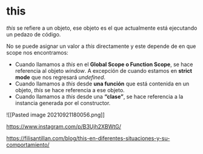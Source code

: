 # this

_this_ se refiere a un objeto, ese objeto es el que actualmente está ejecutando un pedazo de código.

No se puede asignar un valor a _this_ directamente y este depende de en que scope nos encontramos:

-   Cuando llamamos a _this_ en el **Global Scope o Function Scope**, se hace referencia al objeto _window_. A excepción de cuando estamos en **strict mode** que nos regresará _undefined_.
-   Cuando llamamos a _this_ desde **una función** que está contenida en un objeto, _this_ se hace referencia a ese objeto.
-   Cuando llamamos a _this_ desde una **“clase”**, se hace referencia a la instancia generada por el constructor.

![[Pasted image 20210921180056.png]]

https://www.instagram.com/p/B3Ujh2XBWtG/

https://filisantillan.com/blog/this-en-diferentes-situaciones-y-su-comportamiento/